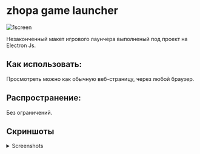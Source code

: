 # zhopa game launcher

![1screen](https://github.com/user-attachments/assets/40f1ee30-b96d-441e-80f8-ed2fd9122960)

Незаконченный макет игрового лаунчера выполненый под проект на Electron Js.

## Как использовать:
Просмотреть можно как обычную веб-страницу, через любой браузер.

## Распространение:
Без ограничений.

## Скриншоты
<details>
<summary>Screenshots</summary>

![2screen](https://github.com/user-attachments/assets/2fc72425-c706-4c25-885f-e0f70f2550c3)

![4screen](https://github.com/user-attachments/assets/af99717c-bba2-4371-93f1-a21b14f32d31)

![3screen](https://github.com/user-attachments/assets/54ce7d42-ef47-43a8-81cb-e5a9071d6f95)

</details>
